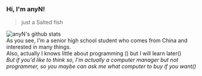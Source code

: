 ### Hi, I'm anyN!  
> just a Salted fish   

![anyN's github stats](https://github-readme-stats.vercel.app/api?username=anyNeko&hide=commits&show_icons=true&title_color=f19483)   
As you see, I'm a senior high school student who comes from China and interested in many things.  
Also, actually I knows little about programming () but I will learn later()  
_But if you'd like to think so, I'm actually a computer manager but not programmer, so you maybe can ask me what computer to buy if you want()_
